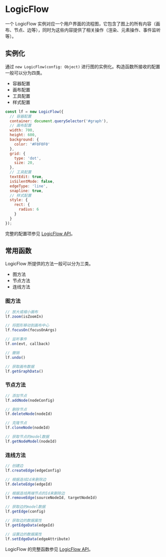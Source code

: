 # LogicFlow

一个 LogicFlow 实例对应一个用户界面的流程图，它包含了图上的所有内容（画布、节点、边等），同时为这些内容提供了相关操作（渲染、元素操作、事件监听等）。

## 实例化

通过 `new LogicFlow(config: Object)` 进行图的实例化。构造函数所接收的配置一般可以分为四类。

- 容器配置
- 画布配置
- 工具配置
- 样式配置

```js
const lf = new LogicFlow({
  // 容器配置
  container: document.querySelector('#graph'),
  // 画布配置
  width: 700,
  height: 600,
  background: {
    color: '#F0F0F0'
  },
  grid: {
    type: 'dot',
    size: 20,
  },
  // 工具配置
  textEdit: true,
  isSilentMode: false,
  edgeType: 'line',
  snapline: true,
  // 样式配置
  style: {
    rect: {
      radius: 6
    }
  }
});
```

完整的配置项参见 [LogicFlow API](/api/logicFlowApi.html#constructor)。

## 常用函数

LogicFlow 所提供的方法一般可以分为三类。

- 图方法
- 节点方法
- 连线方法

### 图方法

```js
// 放大或缩小画布
lf.zoom(isZoomIn)

// 将图形移动到画布中心
lf.focusOn(focusOnArgs)

// 监听事件
lf.on(evt, callback)

// 撤销
lf.undo()

// 获取画布数据
lf.getGraphData()
```

### 节点方法

```js
// 添加节点
lf.addNode(nodeConfig)

// 删除节点
lf.deleteNode(nodeId)

// 克隆节点
lf.cloneNode(nodeId)

// 获取节点的model数据
lf.getNodeModel(nodeId)

```

### 连线方法

```js
// 创建边
lf.createEdge(edgeConfig)

// 根据连线Id来删除边
lf.deleteEdge(edgeId)

// 根据连线两端节点的Id来删除边
lf.removeEdge(sourceNodeId, targetNodeId)

// 获取边的model数据
lf.getEdge(config)

// 获取边的数据属性
lf.getEdgeData(edgeId)

// 设置边的数据属性
lf.setEdgeData(edgeAttribute)
```

LogicFlow 的完整函数参见 [LogicFlow API](/api/logicFlowApi.html)。
